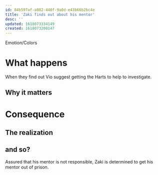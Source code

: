 ```yaml
---
id: 84b597af-a082-440f-9a0d-e43b66b2bc4e
title: 'Zaki finds out about his mentor'
desc: ''
updated: 1618073334149
created: 1618073200147
---
```

Emotion/Colors
>

# What happens

When they find out Vio suggest getting the Harts to help to investigate.

##  Why it matters


# Consequence

## The realization

## and so?
Assured that his mentor is not responsible, Zaki is determined to get his mentor out of prison.